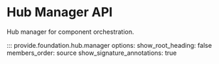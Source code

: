 # Hub Manager API

Hub manager for component orchestration.

::: provide.foundation.hub.manager
    options:
      show_root_heading: false
      members_order: source
      show_signature_annotations: true
